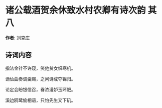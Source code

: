 # 诸公载酒贺余休致水村农卿有诗次韵  其八

**作者**: 刘克庄

## 诗词内容

指法金针不许窥，笑他贫女织寒机。

谪仙曲奏调羹赐，之问诗成夺锦归。

论定会盼银信召，眷浓漫妒玉环肥。

溪边鸥鹭偷相语，只怕先生又下矶。

